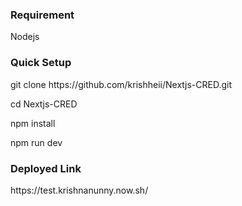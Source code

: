 <h3>Requirement</h3>
Nodejs
<h3>Quick Setup</h3>
<p>git clone https://github.com/krishheii/Nextjs-CRED.git</p>
<p>cd Nextjs-CRED</p>
<p>npm install</p>
<p>npm run dev</p>
<h3>Deployed Link</h3>
https://test.krishnanunny.now.sh/

